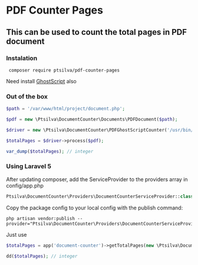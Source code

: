# PDF Counter Pages

## This can be used to count the total pages in PDF document

### Instalation
```shell
 composer require ptsilva/pdf-counter-pages
```

Need install [GhostScript](http://ghostscript.com/") also

### Out of the box

```php
$path = '/var/www/html/project/document.php';

$pdf = new \Ptsilva\DocumentCounter\Documents\PDFDocument($path);

$driver = new \Ptsilva\DocumentCounter\PDFGhostScriptCounter('/usr/bin/gs');

$totalPages = $driver->process($pdf);

var_dump($totalPages); // integer

```

### Using Laravel 5

After updating composer, add the ServiceProvider to the providers array in config/app.php
```php
Ptsilva\DocumentCounter\Providers\DocumentCounterServiceProvider::class,
```
Copy the package config to your local config with the publish command:
```shell
php artisan vendor:publish --provider="Ptsilva\DocumentCounter\Providers\DocumentCounterServiceProvider"
```
Just use
```php
$totalPages = app('document-counter')->getTotalPages(new \Ptsilva\DocumentCounter\Documents\PDFDocument($path));

dd($totalPages); // integer
```
